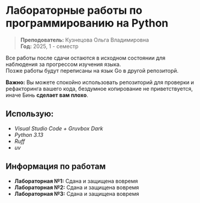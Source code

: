 # Лабораторные работы по программированию на Python

> **Преподователь:** Кузнецова Ольга Владимировна  
> **Год:** 2025, 1 - семестр

Все работы после сдачи остаются в исходном состоянии для наблюдения за прогрессом изучения языка.  
Позже работы будут переписаны на язык Go в другой репозиторй.

**Важно:** Вы можете спокойно использовать репозиторий для проверки и рефакторинга вашего кода, бездумное копирование не приветствуется, иначе Бинь **сделает вам плохо**.

## Использую:
- *Visual Studio Code + Gruvbox Dark*
- *Python 3.13*
- *Ruff*
- *uv*


## Информация по работам
- **Лабораторная №1:** Сдана и защищена вовремя
- **Лабораторная №2:** Сдана и защищена вовремя
- **Лабораторная №3:** Сдана и защищена вовремя

